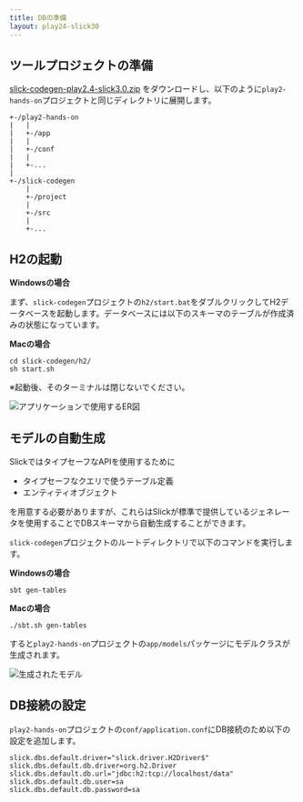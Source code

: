 ```yaml
---
title: DBの準備
layout: play24-slick30
---
```


## ツールプロジェクトの準備

[slick-codegen-play2.4-slick3.0.zip](../downloads/slick-codegen-play2.4-slick3.0.zip) をダウンロードし、以下のように`play2-hands-on`プロジェクトと同じディレクトリに展開します。

```
+-/play2-hands-on
|   |
|   +-/app
|   |
|   +-/conf
|   |
|   +-...
|
+-/slick-codegen
    |
    +-/project
    |
    +-/src
    |
    +-...
```

## H2の起動

**Windowsの場合**

まず、`slick-codegen`プロジェクトの`h2/start.bat`をダブルクリックしてH2データベースを起動します。データベースには以下のスキーマのテーブルが作成済みの状態になっています。

**Macの場合**

```
cd slick-codegen/h2/
sh start.sh
```

※起動後、そのターミナルは閉じないでください。

![アプリケーションで使用するER図](../images/play2.4-slick3.0/er_diagram.png)

## モデルの自動生成

SlickではタイプセーフなAPIを使用するために

* タイプセーフなクエリで使うテーブル定義
* エンティティオブジェクト

を用意する必要がありますが、これらはSlickが標準で提供しているジェネレータを使用することでDBスキーマから自動生成することができます。

`slick-codegen`プロジェクトのルートディレクトリで以下のコマンドを実行します。

**Windowsの場合**

```
sbt gen-tables
```

**Macの場合**

```
./sbt.sh gen-tables
```

すると`play2-hands-on`プロジェクトの`app/models`パッケージにモデルクラスが生成されます。

![生成されたモデル](../images/play2.4-slick3.0/gen_model.png)

## DB接続の設定

`play2-hands-on`プロジェクトの`conf/application.conf`にDB接続のため以下の設定を追加します。

```properties
slick.dbs.default.driver="slick.driver.H2Driver$"
slick.dbs.default.db.driver=org.h2.Driver
slick.dbs.default.db.url="jdbc:h2:tcp://localhost/data"
slick.dbs.default.db.user=sa
slick.dbs.default.db.password=sa
```
